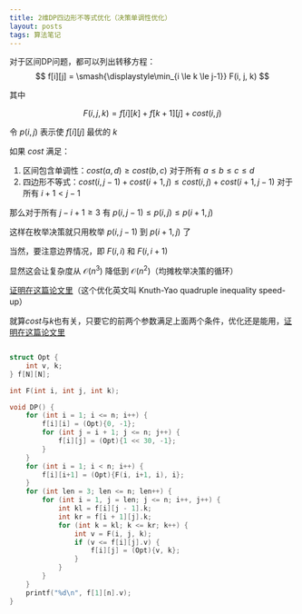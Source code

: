 ```yaml
---
title: 2维DP四边形不等式优化（决策单调性优化）
layout: posts
tags: 算法笔记
---
```


对于区间DP问题，都可以列出转移方程：
$$ f[i][j] = \smash{\displaystyle\min_{i \le k \le j-1}} F(i, j, k) $$

其中

$$ F(i, j, k) = f[i][k] + f[k+1][j] + cost(i, j) $$

令 $p(i,j)$ 表示使 $f[i][j]$ 最优的 $k$

如果 $cost$ 满足：
1. 区间包含单调性：$cost(a,d) \ge cost(b,c)$ 对于所有 $a \le b \le c \le d$
2. 四边形不等式：$cost(i,j-1) + cost(i+1,j) \le cost(i,j) + cost(i+1,j-1)$ 对于所有 $i+1<j-1$

那么对于所有 $j-i+1 \ge 3$ 有 $p(i,j-1) \le p(i,j) \le p(i+1,j)$

这样在枚举决策就只用枚举 $p(i,j-1)$ 到 $p(i+1,j)$ 了

当然，要注意边界情况，即 $F(i,i)$ 和 $F(i,i+1)$

显然这会让复杂度从 $\mathcal{O}(n^3)$ 降低到 $\mathcal{O}(n^2)$（均摊枚举决策的循环）

[证明在这篇论文里](https://dl.acm.org/doi/pdf/10.1145/800141.804691)（这个优化英文叫 Knuth-Yao quadruple inequality speed-up）

就算$cost$与$k$也有关，只要它的前两个参数满足上面两个条件，优化还是能用，[证明在这篇论文里](https://cse.hkust.edu.hk/mjg_lib/bibs/DPSu/DPSu.Files/sdarticle_287.pdf)

```cpp

struct Opt {
    int v, k;
} f[N][N];

int F(int i, int j, int k);

void DP() {
    for (int i = 1; i <= n; i++) {
        f[i][i] = (Opt){0, -1};
        for (int j = i + 1; j <= n; j++) {
            f[i][j] = (Opt){1 << 30, -1};
        }
    }
    for (int i = 1; i < n; i++) {
        f[i][i+1] = (Opt){F(i, i+1, i), i};
    }
    for (int len = 3; len <= n; len++) {
        for (int i = 1, j = len; j <= n; i++, j++) {
            int kl = f[i][j - 1].k;
            int kr = f[i + 1][j].k;
            for (int k = kl; k <= kr; k++) {
                int v = F(i, j, k);
                if (v <= f[i][j].v) {
                    f[i][j] = (Opt){v, k};
                }
            }
        }
    }
    printf("%d\n", f[1][n].v);
}
```
